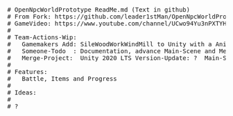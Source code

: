 <pre>
# OpenNpcWorldPrototype ReadMe.md (Text in github)
# From Fork: https://github.com/leader1stMan/OpenNpcWorldPrototype
# GameVideo: https://www.youtube.com/channel/UCwo94Yu3nPXTYHo3DuDA5Vg
#
# Team-Actions-Wip:
#   Gamemakers Add: SileWoodWorkWindMill to Unity with a AnimationController
#   Someone-Todo  : Documentation, advance Main-Scene and Menu-Structure
#   Merge-Project:  Unity 2020 LTS Version-Update: ?  Main-Scene-Tested: ?
#
# Features:
#   Battle, Items and Progress
#
# Ideas:
#
# ?
</pre>
